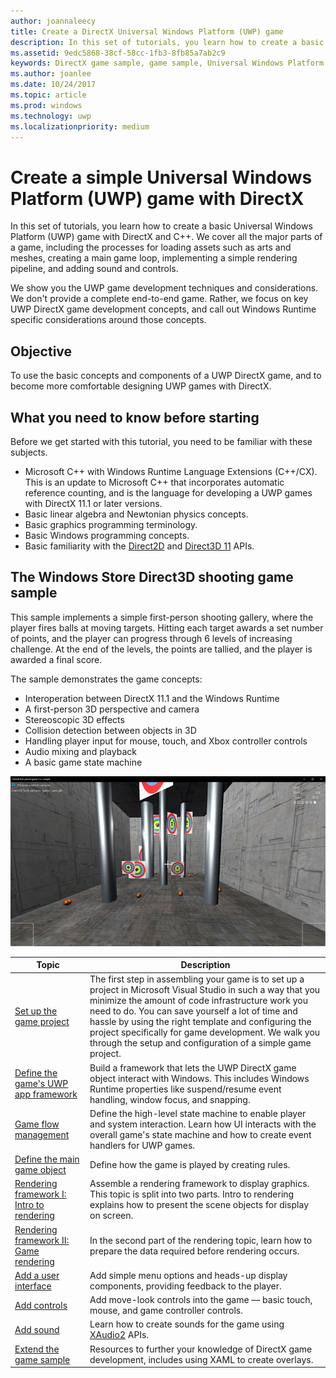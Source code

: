```yaml
---
author: joannaleecy
title: Create a DirectX Universal Windows Platform (UWP) game
description: In this set of tutorials, you learn how to create a basic Universal Windows Platform (UWP) game with DirectX and C++.
ms.assetid: 9edc5868-38cf-58cc-1fb3-8fb85a7ab2c9
keywords: DirectX game sample, game sample, Universal Windows Platform (UWP), Direct3D 11 game
ms.author: joanlee
ms.date: 10/24/2017
ms.topic: article
ms.prod: windows
ms.technology: uwp
ms.localizationpriority: medium
---
```


# Create a simple Universal Windows Platform (UWP) game with DirectX

In this set of tutorials, you learn how to create a basic Universal Windows Platform (UWP) game with DirectX and C++. We cover all the major parts of a game, including the processes for loading assets such as arts and meshes, creating a main game loop, implementing a simple rendering pipeline, and adding sound and controls.

We show you the UWP game development techniques and considerations. We don't provide a complete end-to-end game. Rather, we focus on key UWP DirectX game development concepts, and call out Windows Runtime specific considerations around those concepts.

## Objective

To use the basic concepts and components of a UWP DirectX game, and to become more comfortable designing UWP games with DirectX.

## What you need to know before starting


Before we get started with this tutorial, you need to be familiar with these subjects.

-   Microsoft C++ with Windows Runtime Language Extensions (C++/CX). This is an update to Microsoft C++ that incorporates automatic reference counting, and is the language for developing a UWP games with DirectX 11.1 or later versions.
-   Basic linear algebra and Newtonian physics concepts.
-   Basic graphics programming terminology.
-   Basic Windows programming concepts.
-   Basic familiarity with the [Direct2D](https://msdn.microsoft.com/library/windows/apps/dd370990.aspx) and [Direct3D 11](https://msdn.microsoft.com/library/windows/desktop/hh404569) APIs.

##  The Windows Store Direct3D shooting game sample


This sample implements a simple first-person shooting gallery, where the player fires balls at moving targets. Hitting each target awards a set number of points, and the player can progress through 6 levels of increasing challenge. At the end of the levels, the points are tallied, and the player is awarded a final score.

The sample demonstrates the game concepts:

-   Interoperation between DirectX 11.1 and the Windows Runtime
-   A first-person 3D perspective and camera
-   Stereoscopic 3D effects
-   Collision detection between objects in 3D
-   Handling player input for mouse, touch, and Xbox controller controls
-   Audio mixing and playback
-   A basic game state machine

![the game sample in action](images/simple-dx-game-overview.png)


| Topic | Description |
|---------------------------------------------------------------------------------------------------|----------------------------------------------------------------------------------------------------------------------------------------------------------------------------------------------------------------------------------------------------------------------------------------------------------------------------------------------------------------------------------------------------------------------------------------------------------------|
| [Set up the game project](tutorial--setting-up-the-games-infrastructure.md) | The first step in assembling your game is to set up a project in Microsoft Visual Studio in such a way that you minimize the amount of code infrastructure work you need to do. You can save yourself a lot of time and hassle by using the right template and configuring the project specifically for game development. We walk you through the setup and configuration of a simple game project. |
| [Define the game's UWP app framework](tutorial--building-the-games-metro-style-app-framework.md) | Build a framework that lets the UWP DirectX game object interact with Windows. This includes Windows Runtime properties like suspend/resume event handling, window focus, and snapping.  |
| [Game flow management](tutorial-game-flow-management.md) | Define the high-level state machine to enable player and system interaction. Learn how UI interacts with the overall game's state machine and how to create event handlers for UWP games. |
| [Define the main game object](tutorial--defining-the-main-game-loop.md) | Define how the game is played by creating rules. |
| [Rendering framework I: Intro to rendering](tutorial--assembling-the-rendering-pipeline.md) | Assemble a rendering framework to display graphics. This topic is split into two parts. Intro to rendering explains how to present the scene objects for display on screen. |
| [Rendering framework II: Game rendering](tutorial-game-rendering.md) | In the second part of the rendering topic, learn how to prepare the data required before rendering occurs. |
| [Add a user interface](tutorial--adding-a-user-interface.md) | Add simple menu options and heads-up display components, providing feedback to the player. |
| [Add controls](tutorial--adding-controls.md) | Add move-look controls into the game &mdash; basic touch, mouse, and game controller controls. |
| [Add sound](tutorial--adding-sound.md) | Learn how to create sounds for the game using [XAudio2](https://msdn.microsoft.com/library/windows/desktop/ee415813) APIs. |
| [Extend the game sample](tutorial-resources.md) | Resources to further your knowledge of DirectX game development, includes using XAML to create overlays. |
 

 

 




